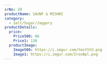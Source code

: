 ```yaml
---
srNo: 28
productName: SAUNF & MISHRI
category:
  - Salt/Sugar/Jaggery
productDetails:
  price:
    Price500: 86
    Price1: 138
  productImage:
    Image500: https://i.imgur.com/tmsY1tU.png
    Image1: https://i.imgur.com/IroxBpl.png
---
```

